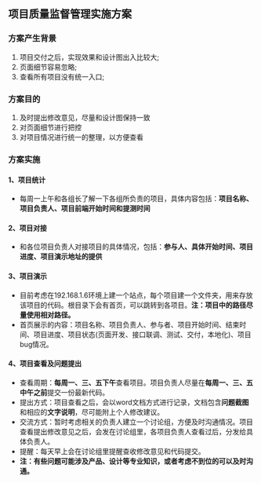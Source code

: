## 项目质量监督管理实施方案

### 方案产生背景
1.  项目交付之后，实现效果和设计图出入比较大;
2.  页面细节容易忽略;
3.  查看所有项目没有统一入口;

### 方案目的
1.  及时提出修改意见，尽量和设计图保持一致
2.  对页面细节进行把控
3.  对项目情况进行统一的整理，以方便查看

### 方案实施

#### 1、项目统计
 * 每周一上午和各组长了解一下各组所负责的项目，具体内容包括：**项目名称、项目负责人、项目前端开始时间和提测时间**

#### 2、项目对接
 * 和各位项目负责人对接项目的具体情况，包括：**参与人、具体开始时间、项目进度、项目演示地址的提供**

#### 3、项目演示
 * 目前考虑在192.168.1.6环境上建一个站点，每个项目建一个文件夹，用来存放该项目的代码。根目录下会有首页，可以跳转到各项目。**注：项目中的路径尽量使用相对路径。**
 * 首页展示的内容：项目名称、项目负责人、参与者、项目开始时间、结束时间、项目进度、项目状态(页面开发、接口联调、测试、交付，本地化)、项目bug情况。
  
#### 4、项目查看及问题提出
 * 查看周期：**每周一、三、五下午**查看项目。项目负责人尽量在**每周一、三、五中午之前**提交一份最新代码。
 * 提出方式：项目查看之后，会以word文档方式进行记录，文档包含**问题截图**和相应的**文字说明**，尽可能附上个人修改建议。
 * 交流方式：暂时考虑相关的负责人建立一个讨论组，方便及时沟通情况。项目查看提出修改意见之后，会发在讨论组里，各项目负责人查看过后，分发给具体负责人。
 * 提醒：每天早上会在讨论组里提醒查收修改意见和代码提交。
 * **注：有些问题可能涉及产品、设计等专业知识，或者考虑不到位的可以及时沟通。**
